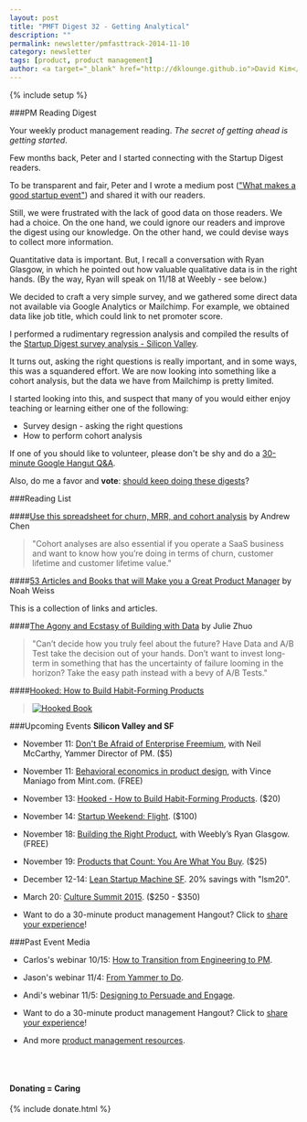```yaml
---
layout: post
title: "PMFT Digest 32 - Getting Analytical"
description: ""
permalink: newsletter/pmfasttrack-2014-11-10
category: newsletter
tags: [product, product management]
author: <a target="_blank" href="http://dklounge.github.io">David Kim</a>
---
```

{% include setup %}

###PM Reading Digest

Your weekly product management reading. _The secret of getting ahead is getting started_.

Few months back, Peter and I started connecting with the Startup Digest readers.

To be transparent and fair, Peter and I wrote a medium post (<a target="_blank" href="https://medium.com/@petershin45/what-makes-a-good-startup-event-9a0b29e711bb">"What makes a good startup event"</a>) and shared it with our readers.

Still, we were frustrated with the lack of good data on those readers.  We had a choice.  On the one hand, we could ignore our readers and improve the digest using our knowledge.  On the other hand, we could devise ways to collect more information.

Quantitative data is important.  But, I recall a conversation with Ryan Glasgow, in which he pointed out how valuable qualitative data is in the right hands.  (By the way, Ryan will speak on 11/18 at Weebly - see below.)

We decided to craft a very simple survey, and we gathered some direct data not available via Google Analytics or Mailchimp.  For example, we obtained data like job title, which could link to net promoter score.

I performed a rudimentary regression analysis and compiled the results of the <a target="_blank" href="http://www.slideshare.net/kimdkim/2014-sd-sf-july-survey-analysis">Startup Digest survey analysis - Silicon Valley</a>.

It turns out, asking the right questions is really important, and in some ways, this was a squandered effort.  We are now looking into something like a cohort analysis, but the data we have from Mailchimp is pretty limited.

I started looking into this, and suspect that many of you would either enjoy teaching or learning either one of the following:

* Survey design - asking the right questions
* How to perform cohort analysis

If one of you should like to volunteer, please don't be shy and do a <a target="_blank" href="https://pmfasttrack.wufoo.com/forms/teaching-via-hangout/">30-minute Google Hangut Q&A</a>.

Also, do me a favor and __vote__: <a target="_blank" href="https://pmfasttrack.wufoo.com/build/how-do-you-feel/">should keep doing these digests</a>?

###Reading List

####<a target="_blank" href="http://andrewchen.co/the-easiest-spreadsheet-for-churn-mrr-and-cohort-analysis-guest-post/">Use this spreadsheet for churn, MRR, and cohort analysis</a> by Andrew Chen

>"Cohort analyses are also essential if you operate a SaaS business and want to know how you’re doing in terms of churn, customer lifetime and customer lifetime value."
>

####<a target="_blank" href="https://medium.com/@noah_weiss/50-articles-and-books-that-will-make-you-a-great-product-manager-aad5babee2f7">53 Articles and Books that will Make you a Great Product Manager</a> by Noah Weiss

This is a collection of links and articles.

####<a target="_blank" href="https://medium.com/the-year-of-the-looking-glass/the-agony-and-ecstasy-of-building-with-data-56215764d67c">The Agony and Ecstasy of Building with Data</a> by Julie Zhuo

>"Can’t decide how you truly feel about the future? Have Data and A/B Test take the decision out of your hands. Don’t want to invest long-term in something that has the uncertainty of failure looming in the horizon? Take the easy path instead with a bevy of A/B Tests."
>

####<a target="_blank" href="http://www.amazon.com/gp/product/B00HJ4A43S/ref=as_li_ss_il?ie=UTF8&camp=1789&creative=390957&creativeASIN=B00HJ4A43S&linkCode=as2&tag=pmft-20">Hooked: How to Build Habit-Forming Products</a>

>[![Hooked Book]({{site.url}}/assets/images/books/2014-11-10_Hooked.jpg "Hooked")](http://www.amazon.com/gp/product/B00HJ4A43S/ref=as_li_ss_il?ie=UTF8&camp=1789&creative=390957&creativeASIN=B00HJ4A43S&linkCode=as2&tag=pmft-20)
>

###Upcoming Events
__Silicon Valley and SF__

* November 11: <a target="_blank" href="http://www.eventbrite.com/e/dont-fear-the-freemium-tickets-13339503815">Don't Be Afraid of Enterprise Freemium</a>, with Neil McCarthy, Yammer Director of PM. ($5)

* November 11: <a target="_blank" href="https://www.eventbrite.com/e/the-way-you-do-the-things-you-do-behavioral-economics-in-product-design-tickets-14132798581">Behavioral economics in product design</a>, with Vince Maniago from Mint.com. (FREE)

* November 13: <a target="_blank" href="https://www.eventbrite.com/e/designers-geeks-hooked-how-to-build-habit-forming-products-tickets-13840528393?aff=productmanagementfasttrack">Hooked - How to Build Habit-Forming Products</a>. ($20)

* November 14: <a target="_blank" href="http://bit.ly/SWFLIGHT">Startup Weekend: Flight</a>. ($100)

* November 18: <a target="_blank" href="http://www.meetup.com/ProductManagementFastTrack/events/215127552/">Building the Right Product</a>, with Weebly’s Ryan Glasgow. (FREE)

* November 19: <a target='_blank' href="http://www.eventbrite.com/e/you-are-what-you-buy-tickets-13878752723">Products that Count: You Are What You Buy</a>. ($25)

* December 12-14: <a target="_blank" href='http://bit.ly/1bW1HFd'>Lean Startup Machine SF</a>. 20% savings with "lsm20".

* March 20: <a target="_blank" href="http://culturesummit2015.eventbrite.com/?aff=pmft">Culture Summit 2015</a>. ($250 - $350)

* Want to do a 30-minute product management Hangout?  Click to <a target="_blank" href="https://pmfasttrack.wufoo.com/forms/teaching-via-hangout/">share your experience</a>!

###Past Event Media

* Carlos's webinar 10/15: <a target="_blank" href="http://youtu.be/f1ghJC_JWO0?t=14m01s">How to Transition from Engineering to PM</a>.

* Jason's webinar 11/4: <a target='_blank' href="http://youtu.be/qzKymM4IaIU?t=5m1s">From Yammer to Do</a>.

* Andi's webinar 11/5: <a target="_blank" href="http://youtu.be/kmv2UnvsCmY?t=7m00s">Designing to Persuade and Engage</a>.

* Want to do a 30-minute product management Hangout?  Click to <a target="_blank" href="https://pmfasttrack.wufoo.com/forms/teaching-via-hangout/">share your experience</a>!

* And more <a target='_blank' href="http://productmanagementfasttrack.com/resources/">product management resources</a>.

<br />

<div class="well">
     <br />
      <h4>Donating = Caring</h4>
      {% include donate.html %}
</div>
